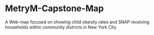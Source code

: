 # MetryM-Capstone-Map
A Web-map focused on showing child obesity rates and SNAP receiving households within community districts in New York City

